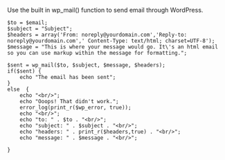 Use the built in wp_mail() function to send email through WordPress.

    $to = $email;
    $subject = "Subject";
    $headers = array('From: noreply@yourdomain.com','Reply-to: noreply@yourdomain.com',' Content-Type: text/html; charset=UTF-8');
    $message = "This is where your message would go. It\'s an html email so you can use markup within the message for formatting.";

    $sent = wp_mail($to, $subject, $message, $headers);
    if($sent) {
        echo "The email has been sent";
    }
    else  {
        echo "<br/>";
        echo "Ooops! That didn't work.";
        error_log(print_r($wp_error, true));
        echo "<br/>";
        echo "to: " . $to . "<br/>";
        echo "subject: " . $subject . "<br/>";
        echo "headers: " . print_r($headers,true) . "<br/>";
        echo "message: " . $message . "<br/>";
        
    }